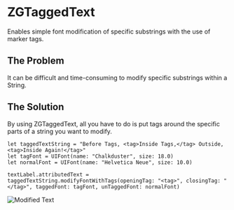 # ZGTaggedText
Enables simple font modification of specific substrings with the use of marker tags.

## The Problem
It can be difficult and time-consuming to modify specific substrings within a String.

## The Solution
By using ZGTaggedText, all you have to do is put tags around the specific parts of a string you want to modify.

    let taggedTextString = "Before Tags, <tag>Inside Tags,</tag> Outside, <tag>Inside Again!</tag>"
    let tagFont = UIFont(name: "Chalkduster", size: 18.0)
    let normalFont = UIFont(name: "Helvetica Neue", size: 10.0)
    
    textLabel.attributedText = taggedTextString.modifyFontWithTags(openingTag: "<tag>", closingTag: "</tag>", taggedFont: tagFont, unTaggedFont: normalFont)
    
![Modified Text](http://i.imgur.com/B918EXl.png "Modified Text Example")
